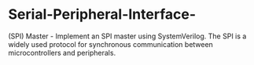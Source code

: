 # Serial-Peripheral-Interface-
(SPI) Master - Implement an SPI master using SystemVerilog. The SPI is a widely used protocol for synchronous communication between microcontrollers and peripherals.
